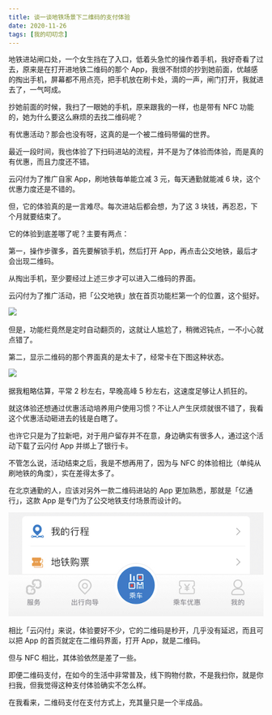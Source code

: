 ```yaml
---
title: 谈一谈地铁场景下二维码的支付体验
date: 2020-11-26
tags: [我的叨叨念]
---
```


地铁进站闸口处，一个女生挡在了入口，低着头急忙的操作着手机，我好奇看了过去，原来是在打开进地铁二维码的那个 App，我很不耐烦的抄到她前面，优越感的掏出手机，屏幕都不用点亮，把手机放在刷卡处，滴的一声，闸门打开，我就进去了，一气呵成。
<!-- more -->
抄她前面的时候，我扫了一眼她的手机，原来跟我的一样，也是带有 NFC 功能的，她为什么要这么麻烦的去找二维码呢？

有优惠活动？那会也没有呀，这真的是一个被二维码带偏的世界。

最近一段时间，我也体验了下扫码进站的流程，并不是为了体验而体验，而是真的有优惠，而且力度还不错。

云闪付为了推广自家 App，刷地铁每单能立减 3 元，每天通勤就能减 6 块，这个优惠力度还是不错的。

但，它的体验真的是一言难尽。每次进站后都会想，为了这 3 块钱，再忍忍，下个月就要结束了。

它的体验到底差哪了呢？主要有两点：

第一，操作步骤多，首先要解锁手机，然后打开 App，再点击公交地铁，最后才会出现二维码。

从掏出手机，至少要经过上述三步才可以进入二维码的界面。

云闪付为了推广活动，把「公交地铁」放在首页功能栏第一个的位置，这个挺好。

![](/image/daodao/482f30c97123fb79ba96b65740e79944.jpeg)

但是，功能栏竟然是定时自动翻页的，这就让人尴尬了，稍微迟钝点，一不小心就点错了。

第二，显示二维码的那个界面真的是太卡了，经常卡在下图这种状态。

![](/image/daodao/2a557c0d153bc67728b801d02171457a.png)

据我粗略估算，平常 2 秒左右，早晚高峰 5 秒左右，这速度足够让人抓狂的。

就这体验还想通过优惠活动培养用户使用习惯？不让人产生厌烦就很不错了，我看这个优惠活动砸进去的钱是白瞎了。

也许它只是为了拉新吧，对于用户留存并不在意，身边确实有很多人，通过这个活动下载了云闪付 App 并绑上了银行卡。

不管怎么说，活动结束之后，我是不想再用了，因为与 NFC 的体验相比（单纯从刷地铁的角度），实在差得太多了。

在北京通勤的人，应该对另外一款二维码进站的 App 更加熟悉，那就是「亿通行」，这款 App 是专门为了公交地铁支付场景而设计的。

![](/image/daodao/IMG_6815.jpg)

相比「云闪付」来说，体验要好不少，它的二维码是秒开，几乎没有延迟，而且可以把 App 的首页就定在二维码界面，打开 App，就是二维码。

但与 NFC 相比，其体验依然是差了一些。

即便二维码支付，在如今的生活中非常普及，线下购物付款，不是我扫你，就是你扫我，但我觉得这种支付体验确实不怎么样。

在我看来，二维码支付在支付方式上，充其量只是一个半成品。